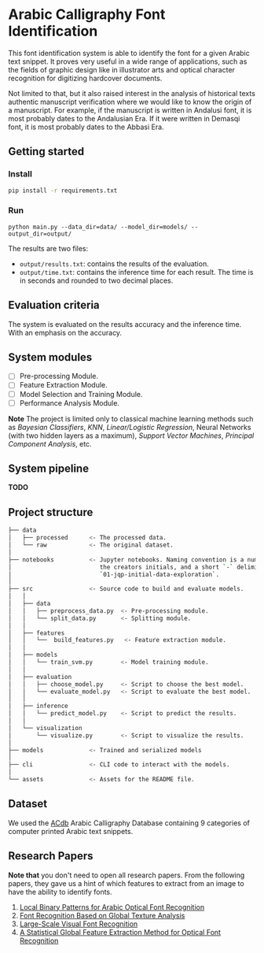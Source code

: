 # Arabic Calligraphy Font Identification

This font identification system is able to identify the font for a given Arabic text snippet.
It proves very useful in a wide range of applications, such as the fields of graphic design
like in illustrator arts and optical character recognition for digitizing hardcover documents.

Not limited to that, but it also raised interest in the analysis of historical texts authentic manuscript
verification where we would like to know the origin of a manuscript. For example, if the manuscript is written
in Andalusi font, it is most probably dates to the Andalusian Era. If it were written in Demasqi font,
it is most probably dates to the Abbasi Era.

## Getting started

### Install

```bash
pip install -r requirements.txt
```

### Run

```
python main.py --data_dir=data/ --model_dir=models/ --output_dir=output/
```

The results are two files:

- `output/results.txt`: contains the results of the evaluation.
- `output/time.txt`: contains the inference time for each result. The time is in seconds and rounded to two decimal places.

## Evaluation criteria

The system is evaluated on the results accuracy and the inference time. With an emphasis on the accuracy.

## System modules

- [ ] Pre-processing Module.
- [ ] Feature Extraction Module.
- [ ] Model Selection and Training Module.
- [ ] Performance Analysis Module.

**Note** The project is limited only to classical machine learning methods such as _Bayesian Classifiers_, _KNN_, _Linear/Logistic Regression_, Neural Networks (with two hidden layers as a maximum), _Support Vector Machines_, _Principal Component Analysis_, etc.

## System pipeline

**TODO**

## Project structure

```bash
├── data
│   ├── processed      <- The processed data.
│   └── raw            <- The original dataset.
│
├── notebooks          <- Jupyter notebooks. Naming convention is a number (for ordering),
│                         the creators initials, and a short `-` delimited description, e.g.
│                         `01-jqp-initial-data-exploration`.
│
├── src                <- Source code to build and evaluate models.
│   │
│   ├── data
│   │   ├── preprocess_data.py  <- Pre-processing module.
│   │   └── split_data.py       <- Splitting module.
│   │
│   ├── features
│   │   └──  build_features.py   <- Feature extraction module.
│   │
│   ├── models
│   │   └── train_svm.py        <- Model training module.
│   │
│   ├── evaluation
│   │   ├── choose_model.py     <- Script to choose the best model.
│   │   └── evaluate_model.py   <- Script to evaluate the best model.
│   │
│   ├── inference
│   │   └── predict_model.py    <- Script to predict the results.
│   │
│   └── visualization
│       └── visualize.py        <- Script to visualize the results.
│
├── models             <- Trained and serialized models
│
├── cli                <- CLI code to interact with the models.
│
└── assets             <- Assets for the README file.

```

## Dataset

We used the [ACdb](https://drive.google.com/file/d/1dC7pwzT_RHL9B42H8-Nzf5Sant-86NV6/view) Arabic Calligraphy Database containing 9 categories of computer printed Arabic text snippets.

## Research Papers

**Note that** you don't need to open all research papers. From the following papers, they gave us a hint of which features to extract from an image to have the ability to identify fonts.

1. [Local Binary Patterns for Arabic Optical Font Recognition](https://www.researchgate.net/publication/286595227_Local_Binary_Patterns_for_Arabic_Optical_Font_Recognition)
2. [Font Recognition Based on Global Texture Analysis](http://www.cbsr.ia.ac.cn/publications/yzhu/Font%20Recognition%20Based%20on%20Global%20Texture%20Analysis.pdf)
3. [Large-Scale Visual Font Recognition](https://openaccess.thecvf.com/content_cvpr_2014/papers/Chen_Large-Scale_Visual_Font_2014_CVPR_paper.pdf)
4. [A Statistical Global Feature Extraction Method for Optical Font Recognition](https://link.springer.com/content/pdf/10.1007%2F978-3-642-20039-7_26.pdf)
